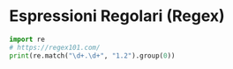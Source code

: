 # Espressioni Regolari (Regex)


```python
import re
# https://regex101.com/
print(re.match("\d+.\d+", "1.2").group(0))
```
